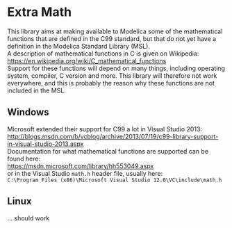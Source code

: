 # Extra Math

This library aims at making available to Modelica some of the mathematical functions
that are defined in the C99 standard,
but that do not yet have a definition in the Modelica Standard Library (MSL).  
A description of mathematical functions in C is given on Wikipedia:  
https://en.wikipedia.org/wiki/C_mathematical_functions  
Support for these functions will depend on many things, including operating system, compiler, C version and more.
This library will therefore not work everywhere,
and this is probably the reason why these functions are not included in the MSL.

## Windows
Microsoft extended their support for C99 a lot in Visual Studio 2013:  
http://blogs.msdn.com/b/vcblog/archive/2013/07/19/c99-library-support-in-visual-studio-2013.aspx  
Documentation for what mathematical functions are supported can be found here:  
https://msdn.microsoft.com/library/hh553049.aspx  
or in the Visual Studio `math.h` header file, usually here:  
`C:\Program Files (x86)\Microsoft Visual Studio 12.0\VC\include\math.h`

## Linux
... should work
